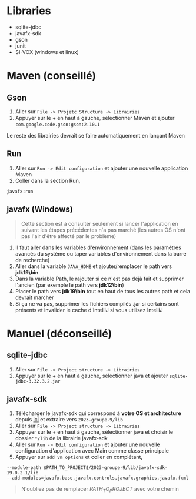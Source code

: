 # Libraries
- sqlite-jdbc
- javafx-sdk
- gson  
- junit
- SI-VOX (windows et linux)
 
# Maven (conseillé)
## Gson 
1. Aller sur `File -> Projetc Structure -> Librairies`
2. Appuyer sur le + en haut à gauche, sélectionner Maven et ajouter `com.google.code.gson:gson:2.10.1`

Le reste des librairies devrait se faire automatiquement en lançant Maven
## Run
1. Aller sur `Run -> Edit configuration` et ajouter une nouvelle application Maven
2. Coller dans la section Run,
```
javafx:run
```
## javafx (Windows)
>Cette section est à consulter seulement si lancer l'application en suivant les étapes précédentes
n'a pas marché (les autres OS n'ont pas l'air d'être affecté par le problème)

1. Il faut aller dans les variables d'environnement (dans les paramètres avancés du système ou taper variables d'environnement dans la barre de recherche)
2. Aller dans la variable `JAVA_HOME` et ajouter/remplacer le path vers **jdk19\bin** 
3. Dans la variable Path, le rajouter si ce n'est pas déjà fait et supprimer l'ancien (par exemple le path vers **jdk12\bin**)
4. Placer le path vers **jdk19\bin** tout en haut de tous les autres path et cela devrait marcher
5. Si ça ne va pas, supprimer les fichiers compilés .jar si certains sont présents et invalider le cache d'IntelliJ si vous utilisez IntelliJ

# Manuel (déconseillé)
## sqlite-jdbc
1. Aller sur `File -> Project structure -> Librairies`
2. Appuyer sur le + en haut à gauche, sélectionner java et ajouter `sqlite-jdbc-3.32.3.2.jar`

## javafx-sdk
1. Télécharger le javafx-sdk qui correspond à **votre OS et architecture** depuis [ici](https://gluonhq.com/products/javafx/)
et extraire vers `2023-groupe-9/lib`
2. Aller sur `File -> Project structure -> Librairies`
3. Appuyer sur le + en haut à gauche, sélectionner java et choisir le dossier `*/lib` de la librairie javafx-sdk  
4. Aller sur `Run -> Edit configuration` et ajouter une nouvelle configuration d'application avec Main comme classe principale
5. Appuyer sur `add vm options` et coller en complétant,
```
--module-path $PATH_TO_PROJECT$/2023-groupe-9/lib/javafx-sdk-19.0.2.1/lib
--add-modules=javafx.base,javafx.controls,javafx.graphics,javafx.fxml
```
> N'oubliez pas de remplacer $PATH_TO_PROJECT$ avec votre chemin